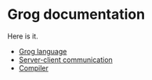 
# Grog documentation

Here is it.
	


 - [Grog language](grog_language.md)
 - [Server-client communication](server_client.md)
 - [Compiler](compiler.md)